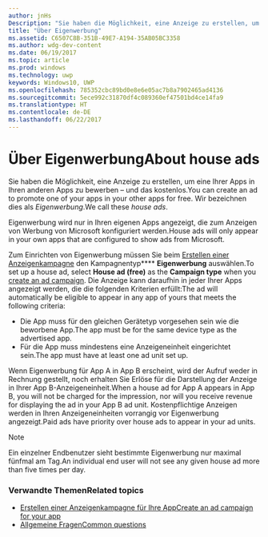 ```yaml
---
author: jnHs
Description: "Sie haben die Möglichkeit, eine Anzeige zu erstellen, um eine Ihrer Apps in Ihren anderen Apps zu bewerben – und das kostenlos. Wir bezeichnen dies als Eigenwerbung."
title: "Über Eigenwerbung"
ms.assetid: C6507C8B-351B-49E7-A194-35AB05BC3358
ms.author: wdg-dev-content
ms.date: 06/19/2017
ms.topic: article
ms.prod: windows
ms.technology: uwp
keywords: Windows10, UWP
ms.openlocfilehash: 785352cbc89bd0e8e6e05ac7b8a7902465ad4136
ms.sourcegitcommit: 5ece992c31870df4c089360ef47501bd4ce14fa9
ms.translationtype: HT
ms.contentlocale: de-DE
ms.lasthandoff: 06/22/2017
---
```

# <a name="about-house-ads"></a><span data-ttu-id="67b4c-105">Über Eigenwerbung</span><span class="sxs-lookup"><span data-stu-id="67b4c-105">About house ads</span></span>


<span data-ttu-id="67b4c-106">Sie haben die Möglichkeit, eine Anzeige zu erstellen, um eine Ihrer Apps in Ihren anderen Apps zu bewerben – und das kostenlos.</span><span class="sxs-lookup"><span data-stu-id="67b4c-106">You can create an ad to promote one of your apps in your other apps for free.</span></span> <span data-ttu-id="67b4c-107">Wir bezeichnen dies als *Eigenwerbung*.</span><span class="sxs-lookup"><span data-stu-id="67b4c-107">We call these *house ads*.</span></span>

<span data-ttu-id="67b4c-108">Eigenwerbung wird nur in Ihren eigenen Apps angezeigt, die zum Anzeigen von Werbung von Microsoft konfiguriert werden.</span><span class="sxs-lookup"><span data-stu-id="67b4c-108">House ads will only appear in your own apps that are configured to show ads from Microsoft.</span></span>

<span data-ttu-id="67b4c-109">Zum Einrichten von Eigenwerbung müssen Sie beim [Erstellen einer Anzeigenkampagne](create-an-ad-campaign-for-your-app.md) den Kampagnentyp**** **Eigenwerbung** auswählen.</span><span class="sxs-lookup"><span data-stu-id="67b4c-109">To set up a house ad, select **House ad (free)** as the **Campaign type** when you [create an ad campaign](create-an-ad-campaign-for-your-app.md).</span></span> <span data-ttu-id="67b4c-110">Die Anzeige kann daraufhin in jeder Ihrer Apps angezeigt werden, die die folgenden Kriterien erfüllt:</span><span class="sxs-lookup"><span data-stu-id="67b4c-110">The ad will automatically be eligible to appear in any app of yours that meets the following criteria:</span></span>

-   <span data-ttu-id="67b4c-111">Die App muss für den gleichen Gerätetyp vorgesehen sein wie die beworbene App.</span><span class="sxs-lookup"><span data-stu-id="67b4c-111">The app must be for the same device type as the advertised app.</span></span>
-   <span data-ttu-id="67b4c-112">Für die App muss mindestens eine Anzeigeneinheit eingerichtet sein.</span><span class="sxs-lookup"><span data-stu-id="67b4c-112">The app must have at least one ad unit set up.</span></span>

<span data-ttu-id="67b4c-113">Wenn Eigenwerbung für App A in App B erscheint, wird der Aufruf weder in Rechnung gestellt, noch erhalten Sie Erlöse für die Darstellung der Anzeige in Ihrer App B-Anzeigeneinheit.</span><span class="sxs-lookup"><span data-stu-id="67b4c-113">When a house ad for App A appears in App B, you will not be charged for the impression, nor will you receive revenue for displaying the ad in your App B ad unit.</span></span> <span data-ttu-id="67b4c-114">Kostenpflichtige Anzeigen werden in Ihren Anzeigeneinheiten vorrangig vor Eigenwerbung angezeigt.</span><span class="sxs-lookup"><span data-stu-id="67b4c-114">Paid ads have priority over house ads to appear in your ad units.</span></span>

>[!NOTE]
> <span data-ttu-id="67b4c-115">Ein einzelner Endbenutzer sieht bestimmte Eigenwerbung nur maximal fünfmal am Tag.</span><span class="sxs-lookup"><span data-stu-id="67b4c-115">An individual end user will not see any given house ad more than five times per day.</span></span>

 

### <a name="related-topics"></a><span data-ttu-id="67b4c-116">Verwandte Themen</span><span class="sxs-lookup"><span data-stu-id="67b4c-116">Related topics</span></span>


* [<span data-ttu-id="67b4c-117">Erstellen einer Anzeigenkampagne für Ihre App</span><span class="sxs-lookup"><span data-stu-id="67b4c-117">Create an ad campaign for your app</span></span>](create-an-ad-campaign-for-your-app.md)
* [<span data-ttu-id="67b4c-118">Allgemeine Fragen</span><span class="sxs-lookup"><span data-stu-id="67b4c-118">Common questions</span></span>](common-questions.md)


